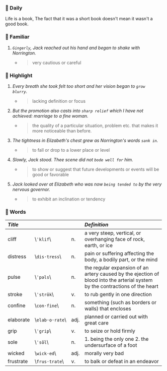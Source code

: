 ### :cherries: Daily
Life is a book, The fact that it was a short book doesn't mean it wasn't a good book.
### :watermelon: Familiar
1. *`Gingerly`, Jack reached out his hand and began to shake with Norrington.*
   * >  very cautious or careful
### :tangerine: Highlight
1. *Every breath she took felt too short and her vision began to `grow blurry`.*
   * >  lacking definition or focus
2. *But the promotion also casts into `sharp relief` which I have not achieved: marriage to a fine woman.*
   * > the quality of a particular situation, problem etc. that makes it more noticeable than before.
3. *The tightness in Elizabeth's chest grew as Norrington's words `sank in`.*
   * > to fall or drop to a lower place or level
4. *Slowly, Jack stood. Thee scene did not `bode well for` him.*
   * > to show or suggest that future developments or events will be good or favorable
5. *Jack looked over at Elizabeth who was now `being tended to` by the very nervous governor.*
   * > to exhibit an inclination or tendency 
### :grapes: Words
|*Title*|||*Definition*|
|:-----|:-----|:-----|:-----|
|cliff| \\`ˈklif`\\ |n.|a very steep, vertical, or overhanging face of rock, earth, or ice|
|distress| \\`dis·tress`\\ |n.|pain or suffering affecting the body, a bodily part, or the mind|
|pulse| \\`ˈpəls`\\ |n.|the regular expansion of an artery caused by the ejection of blood into the arterial system by the contractions of the heart|
|stroke| \\`ˈstrōk`\\ |v.|to rub gently in one direction|
|confine| \\`con·fine`\\ |n.|something (such as borders or walls) that encloses|
|elaborate| \\`elab·o·rate`\\ |adj.|planned or carried out with great care|
|grip| \\`ˈgrip`\\ |v.|to seize or hold firmly|
|sole| \\`ˈsōl`\\ |n.|1. being the only one 2. the undersurface of a foot|
|wicked| \\`wick·ed`\\ |adj.|morally very bad|
|frustrate| \\`frus·trate`\\ |v.|to balk or defeat in an endeavor|
